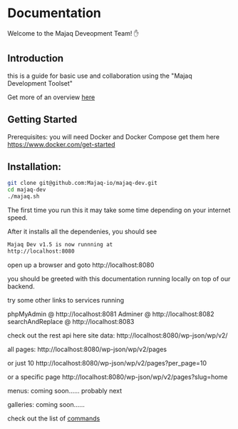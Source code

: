 # Documentation

Welcome to the Majaq Deveopment Team! ✋

## Introduction
this is a guide for basic use and collaboration using the "Majaq Development Toolset"

Get more of an overview [here](/about.html)


## Getting Started
Prerequisites:
you will need Docker and Docker Compose
get them here https://www.docker.com/get-started

## Installation:
``` bash
git clone git@github.com:Majaq-io/majaq-dev.git
cd majaq-dev
./majaq.sh
```

The first time you run this it may take some time depending on your internet speed.

After it installs all the dependenies, you should see
``` bash
Majaq Dev v1.5 is now runnning at
http://localhost:8080
```

open up a browser and goto
http://localhost:8080

you should be greeted with this documentation running locally on top of our backend.

try some other links to services running

phpMyAdmin @        http://localhost:8081
Adminer @           http://localhost:8082
searchAndReplace @  http://localhost:8083


check out the rest api here
site data:
http://localhost:8080/wp-json/wp/v2/

all pages:
http://localhost:8080/wp-json/wp/v2/pages

or just 10
http://localhost:8080/wp-json/wp/v2/pages?per_page=10

or a specific page
http://localhost:8080/wp-json/wp/v2/pages?slug=home

menus:
coming soon...... probably next

galleries:
coming soon......






check out the list of [commands](/commands.html)